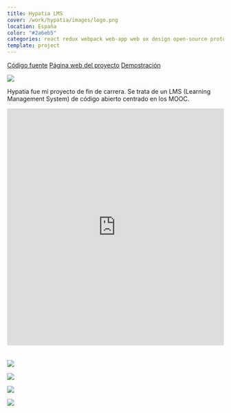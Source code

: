 ```yaml
---
title: Hypatia LMS
cover: /work/hypatia/images/logo.png
location: España
color: "#2a6eb5"
categories: react redux webpack web-app web ux design open-source prototype inverted featured
template: project
---
```


<p class="align-center">
<a class="btn github" role="button" href="https://github.com/gazpachu/hypatia" target="_blank">Código fuente</a>
<a class="btn external" role="button" href="https://gazpachu.github.io/hypatia/" target="_blank">Página web del proyecto</a>
<a class="btn external" role="button" href="https://hypatia-8d923.firebaseapp.com/" target="_blank">Demostración</a>
</p>

![](/work/hypatia/images/1.png)

Hypatia fue mi proyecto de fin de carrera. Se trata de un LMS (Learning Management System) de código abierto centrado en los MOOC.

<iframe width="100%" height="550" style="margin-bottom: 20px" src="https://www.youtube.com/embed/YlZpcrvJcbs" frameborder="0" allow="accelerometer; autoplay; encrypted-media; gyroscope; picture-in-picture" allowfullscreen></iframe>

![](/work/hypatia/images/2.jpg)

![](/work/hypatia/images/3.jpg)

![](/work/hypatia/images/4.jpg)

![](/work/hypatia/images/dashboard.jpg)

